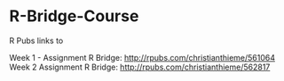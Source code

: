 # R-Bridge-Course

R Pubs links to 

Week 1 - Assignment R Bridge: http://rpubs.com/christianthieme/561064
Week 2 Assignment R Bridge: http://rpubs.com/christianthieme/562817
